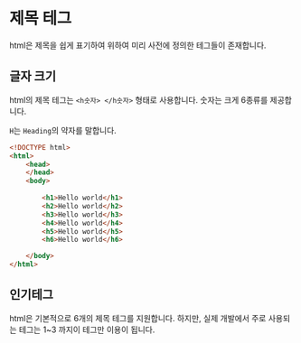 # 제목 테그
html은 제목을 쉽게 표기하여 위하여 미리 사전에 정의한 테그들이 존재합니다.

## 글자 크기
html의 제목 테그는 `<h숫자> </h숫자>` 형태로 사용합니다. 숫자는 크게 6종류를 제공합니다.

`H`는 `Heading`의 약자를 말합니다.

```html
<!DOCTYPE html>
<html>
    <head> 
    </head>
    <body>
        
        <h1>Hello world</h1>
        <h2>Hello world</h2>
        <h3>Hello world</h3>
        <h4>Hello world</h4>
        <h5>Hello world</h5>
        <h6>Hello world</h6>

    </body>
</html>
```

## 인기테그
html은 기본적으로 6개의 제목 테그를 지원합니다. 하지만, 실제 개발에서 주로 사용되는 테그는 1~3 까지이 테그만 이용이 됩니다.
